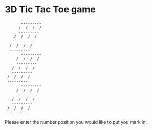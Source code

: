 # 3D Tic Tac Toe game
```
       ---------
      /  /  /  /
      ---------
    /  /  /  /
    ---------
  /  /  /  /
  ---------
       ---------
     /  /  /  /
     ---------
   /  /  /  /
   ---------
 /  /  /  /
 ---------
       ---------
     /  /  /  /
     ---------
   /  /  /  /
   ---------
 /  /  /  /
 ---------
```

Please enter the number position you would like to put you mark in: 

